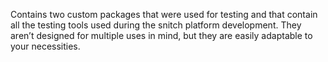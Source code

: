Contains two custom packages that were used for testing and that contain all the testing tools used during the snitch platform development. They aren’t designed for multiple uses in mind, but they are easily adaptable to your necessities.
